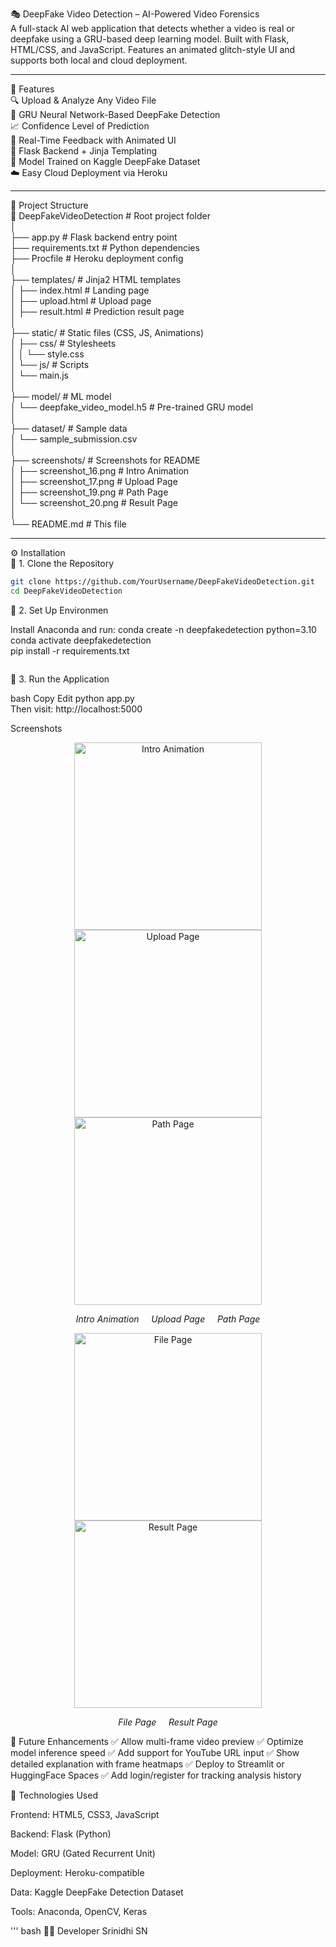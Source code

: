 🎭 DeepFake Video Detection – AI-Powered Video Forensics  
A full-stack AI web application that detects whether a video is real or deepfake using a GRU-based deep learning model. Built with Flask, HTML/CSS, and JavaScript. Features an animated glitch-style UI and supports both local and cloud deployment.

---

🚀 Features  
🔍 Upload & Analyze Any Video File  
🧠 GRU Neural Network-Based DeepFake Detection  
📈 Confidence Level of Prediction  
📸 Real-Time Feedback with Animated UI  
🧰 Flask Backend + Jinja Templating  
💾 Model Trained on Kaggle DeepFake Dataset  
☁️ Easy Cloud Deployment via Heroku

---

📂 Project Structure  
📁 DeepFakeVideoDetection                # Root project folder  
│  
├── app.py                              # Flask backend entry point  
├── requirements.txt                    # Python dependencies  
├── Procfile                            # Heroku deployment config  
│  
├── templates/                          # Jinja2 HTML templates  
│   ├── index.html                      # Landing page  
│   ├── upload.html                     # Upload page  
│   ├── result.html                     # Prediction result page  
│  
├── static/                             # Static files (CSS, JS, Animations)  
│   ├── css/                            # Stylesheets  
│   │   └── style.css  
│   └── js/                             # Scripts  
│       └── main.js  
│  
├── model/                              # ML model  
│   └── deepfake_video_model.h5         # Pre-trained GRU model  
│  
├── dataset/                            # Sample data  
│   └── sample_submission.csv  
│  
├── screenshots/                        # Screenshots for README  
│   ├── screenshot_16.png               # Intro Animation  
│   ├── screenshot_17.png               # Upload Page  
│   ├── screenshot_19.png               # Path Page  
│   └── screenshot_20.png               # Result Page  
│  
└── README.md                           # This file

---

⚙️ Installation  
🔹 1. Clone the Repository  
```bash
git clone https://github.com/YourUsername/DeepFakeVideoDetection.git  
cd DeepFakeVideoDetection

```

🔹 2. Set Up Environmen

Install Anaconda and run:
conda create -n deepfakedetection python=3.10  
conda activate deepfakedetection  
pip install -r requirements.txt  
```
```
🔹 3. Run the Application

bash
Copy
Edit
python app.py  
Then visit: http://localhost:5000

Screenshots
<p align="center">
  <img src="screenshots/screenshot_16.png" alt="Intro Animation" width="300"/>
  <img src="screenshots/screenshot_17.png" alt="Upload Page" width="300"/>
  <img src="screenshots/screenshot_19.png" alt="Path Page" width="300"/>
</p>

<p align="center">
  <em>Intro Animation &nbsp;&nbsp;&nbsp; Upload Page &nbsp;&nbsp;&nbsp; Path Page</em>
</p>
<p align="center">
  <img src="screenshots/screenshot_20.png" alt="File Page" width="300"/>
  <img src="screenshots/screenshot_21.png" alt="Result Page" width="300"/>
</p>

<p align="center">
  <em>File Page &nbsp;&nbsp;&nbsp; Result Page</em>
</p>


🔮 Future Enhancements
✅ Allow multi-frame video preview
✅ Optimize model inference speed
✅ Add support for YouTube URL input
✅ Show detailed explanation with frame heatmaps
✅ Deploy to Streamlit or HuggingFace Spaces
✅ Add login/register for tracking analysis history

🧠 Technologies Used

Frontend: HTML5, CSS3, JavaScript

Backend: Flask (Python)

Model: GRU (Gated Recurrent Unit)

Deployment: Heroku-compatible

Data: Kaggle DeepFake Detection Dataset

Tools: Anaconda, OpenCV, Keras

''' bash
👨‍💻 Developer
Srinidhi SN





